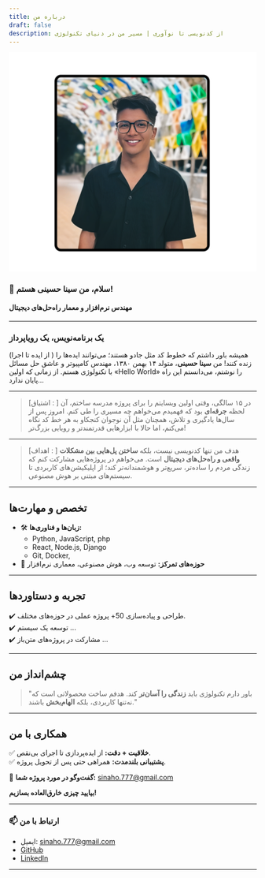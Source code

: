 ```yaml
---
title: درباره من
draft: false
description: از کدنویسی تا نوآوری | مسیر من در دنیای تکنولوژی
---
```


![سینا-حسینی](sina-hosseini.png)

### 👋 سلام، من **سینا حسینی** هستم!

#### مهندس نرم‌افزار و معمار راه‌حل‌های دیجیتال

---

### **یک برنامه‌نویس، یک رویاپرداز**

(از ایده تا اجرا )
همیشه باور داشتم که خطوط کد مثل جادو هستند؛ می‌توانند ایده‌ها را زنده کنند!
من **سینا حسینی**، متولد ۱۴ بهمن ۱۳۸۰، مهندس کامپیوتر و عاشق حل مسائل با تکنولوژی هستم.
از زمانی که اولین «Hello World» را نوشتم، می‌دانستم این راه پایان ندارد...

---

> [اشتیاق : ]
> در ۱۵ سالگی، وقتی اولین وبسایتم را برای پروژه مدرسه ساختم، آن لحظه **جرقه‌ای** بود که فهمیدم می‌خواهم چه مسیری را طی کنم. امروز پس از سال‌ها یادگیری و تلاش، همچنان مثل آن نوجوان کنجکاو به هر خط کد نگاه می‌کنم، اما حالا با ابزارهایی قدرتمندتر و رویایی بزرگ‌تر!

---

> [اهداف : ]
> هدف من تنها کدنویسی نیست، بلکه **ساختن پل‌هایی بین مشکلات واقعی و راه‌حل‌های دیجیتال** است. می‌خواهم در پروژه‌هایی مشارکت کنم که زندگی مردم را ساده‌تر، سریع‌تر و هوشمندانه‌تر کند؛ از اپلیکیشن‌های کاربردی تا سیستم‌های مبتنی بر هوش مصنوعی.

---

## **تخصص و مهارت‌ها**

- 🛠️ **زبان‌ها و فناوری‌ها:**
  - Python, JavaScript, php
  - React, Node.js, Django
  - Git, Docker, 
- 🎯 **حوزه‌های تمرکز:** توسعه وب، هوش مصنوعی، معماری نرم‌افزار

---

## **تجربه و دستاوردها**

✔️ طراحی و پیاده‌سازی 50+ پروژه عملی در حوزه‌های مختلف.  
✔️ توسعه یک سیستم ...  
✔️ مشارکت در پروژه‌های متن‌باز ...

---

## **چشم‌انداز من**

> "باور دارم تکنولوژی باید **زندگی را آسان‌تر** کند. هدفم ساخت محصولاتی است که نه‌تنها کاربردی، بلکه **الهام‌بخش** باشند."

---

## **همکاری با من**

✅ **خلاقیت + دقت:** از ایده‌پردازی تا اجرای بی‌نقص.  
✅ **پشتیبانی بلندمدت:** همراهی حتی پس از تحویل پروژه.

📩 **گفت‌وگو در مورد پروژه شما:** [sinaho.777@gmail.com](mailto:email@example.com)

**بیایید چیزی خارق‌العاده بسازیم!**

---

### 📫 ارتباط با من

- ایمیل: sinaho.777@gmail.com
- [GitHub](https://github.com/sina-one)
- [LinkedIn](https://linkedin.com/in/your-profile)

---

